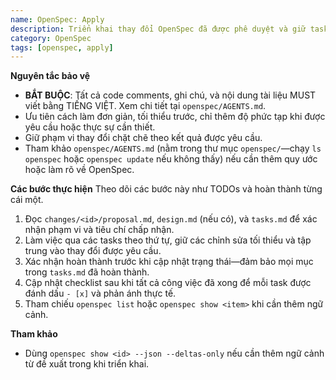 ```yaml
---
name: OpenSpec: Apply
description: Triển khai thay đổi OpenSpec đã được phê duyệt và giữ tasks đồng bộ.
category: OpenSpec
tags: [openspec, apply]
---
```

<!-- OPENSPEC:START -->
**Nguyên tắc bảo vệ**
- **BẮT BUỘC**: Tất cả code comments, ghi chú, và nội dung tài liệu MUST viết bằng TIẾNG VIỆT. Xem chi tiết tại `openspec/AGENTS.md`.
- Ưu tiên cách làm đơn giản, tối thiểu trước, chỉ thêm độ phức tạp khi được yêu cầu hoặc thực sự cần thiết.
- Giữ phạm vi thay đổi chặt chẽ theo kết quả được yêu cầu.
- Tham khảo `openspec/AGENTS.md` (nằm trong thư mục `openspec/`—chạy `ls openspec` hoặc `openspec update` nếu không thấy) nếu cần thêm quy ước hoặc làm rõ về OpenSpec.

**Các bước thực hiện**
Theo dõi các bước này như TODOs và hoàn thành từng cái một.
1. Đọc `changes/<id>/proposal.md`, `design.md` (nếu có), và `tasks.md` để xác nhận phạm vi và tiêu chí chấp nhận.
2. Làm việc qua các tasks theo thứ tự, giữ các chỉnh sửa tối thiểu và tập trung vào thay đổi được yêu cầu.
3. Xác nhận hoàn thành trước khi cập nhật trạng thái—đảm bảo mọi mục trong `tasks.md` đã hoàn thành.
4. Cập nhật checklist sau khi tất cả công việc đã xong để mỗi task được đánh dấu `- [x]` và phản ánh thực tế.
5. Tham chiếu `openspec list` hoặc `openspec show <item>` khi cần thêm ngữ cảnh.

**Tham khảo**
- Dùng `openspec show <id> --json --deltas-only` nếu cần thêm ngữ cảnh từ đề xuất trong khi triển khai.
<!-- OPENSPEC:END -->
